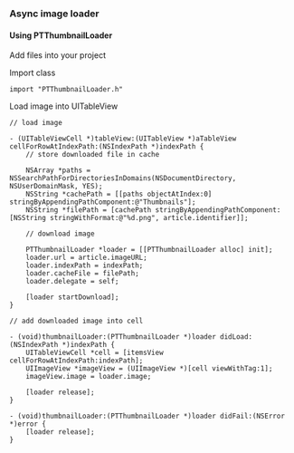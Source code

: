 ### Async image loader

#### Using PTThumbnailLoader

Add files into your project

Import class

	import "PTThumbnailLoader.h"
	
Load image into UITableView

	// load image
	
    - (UITableViewCell *)tableView:(UITableView *)aTableView cellForRowAtIndexPath:(NSIndexPath *)indexPath {
	    // store downloaded file in cache

		NSArray *paths = NSSearchPathForDirectoriesInDomains(NSDocumentDirectory, NSUserDomainMask, YES);
		NSString *cachePath = [[paths objectAtIndex:0] stringByAppendingPathComponent:@"Thumbnails"];
		NSString *filePath = [cachePath stringByAppendingPathComponent:[NSString stringWithFormat:@"%d.png", article.identifier]];
	
    	// download image

	   	PTThumbnailLoader *loader = [[PTThumbnailLoader alloc] init];
		loader.url = article.imageURL;
		loader.indexPath = indexPath;
		loader.cacheFile = filePath;
		loader.delegate = self;

		[loader startDownload];
	}
	
	// add downloaded image into cell
	
	- (void)thumbnailLoader:(PTThumbnailLoader *)loader didLoad:(NSIndexPath *)indexPath {
	    UITableViewCell *cell = [itemsView cellForRowAtIndexPath:indexPath];
	    UIImageView *imageView = (UIImageView *)[cell viewWithTag:1];
	    imageView.image = loader.image;

	    [loader release];
	}

	- (void)thumbnailLoader:(PTThumbnailLoader *)loader didFail:(NSError *)error {
	    [loader release];
	}
